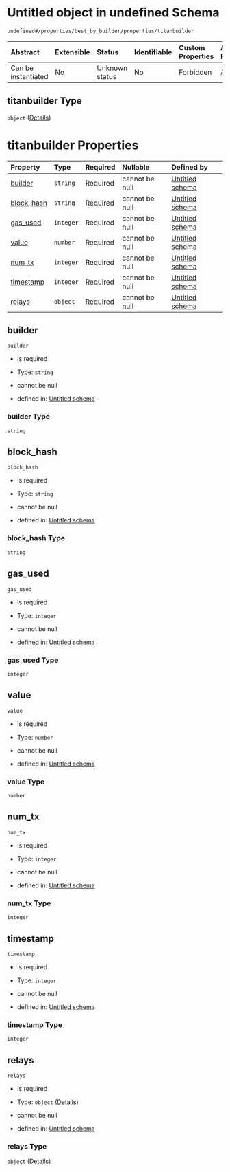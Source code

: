 # Untitled object in undefined Schema

```txt
undefined#/properties/best_by_builder/properties/titanbuilder
```



| Abstract            | Extensible | Status         | Identifiable | Custom Properties | Additional Properties | Access Restrictions | Defined In                                                         |
| :------------------ | :--------- | :------------- | :----------- | :---------------- | :-------------------- | :------------------ | :----------------------------------------------------------------- |
| Can be instantiated | No         | Unknown status | No           | Forbidden         | Allowed               | none                | [Bid.schema.json\*](../out/Bid.schema.json "open original schema") |

## titanbuilder Type

`object` ([Details](bid-properties-best_by_builder-properties-titanbuilder.md))

# titanbuilder Properties

| Property                   | Type      | Required | Nullable       | Defined by                                                                                                                                                                               |
| :------------------------- | :-------- | :------- | :------------- | :--------------------------------------------------------------------------------------------------------------------------------------------------------------------------------------- |
| [builder](#builder)        | `string`  | Required | cannot be null | [Untitled schema](bid-properties-best_by_builder-properties-titanbuilder-properties-builder.md "undefined#/properties/best_by_builder/properties/titanbuilder/properties/builder")       |
| [block\_hash](#block_hash) | `string`  | Required | cannot be null | [Untitled schema](bid-properties-best_by_builder-properties-titanbuilder-properties-block_hash.md "undefined#/properties/best_by_builder/properties/titanbuilder/properties/block_hash") |
| [gas\_used](#gas_used)     | `integer` | Required | cannot be null | [Untitled schema](bid-properties-best_by_builder-properties-titanbuilder-properties-gas_used.md "undefined#/properties/best_by_builder/properties/titanbuilder/properties/gas_used")     |
| [value](#value)            | `number`  | Required | cannot be null | [Untitled schema](bid-properties-best_by_builder-properties-titanbuilder-properties-value.md "undefined#/properties/best_by_builder/properties/titanbuilder/properties/value")           |
| [num\_tx](#num_tx)         | `integer` | Required | cannot be null | [Untitled schema](bid-properties-best_by_builder-properties-titanbuilder-properties-num_tx.md "undefined#/properties/best_by_builder/properties/titanbuilder/properties/num_tx")         |
| [timestamp](#timestamp)    | `integer` | Required | cannot be null | [Untitled schema](bid-properties-best_by_builder-properties-titanbuilder-properties-timestamp.md "undefined#/properties/best_by_builder/properties/titanbuilder/properties/timestamp")   |
| [relays](#relays)          | `object`  | Required | cannot be null | [Untitled schema](bid-properties-best_by_builder-properties-titanbuilder-properties-relays.md "undefined#/properties/best_by_builder/properties/titanbuilder/properties/relays")         |

## builder



`builder`

* is required

* Type: `string`

* cannot be null

* defined in: [Untitled schema](bid-properties-best_by_builder-properties-titanbuilder-properties-builder.md "undefined#/properties/best_by_builder/properties/titanbuilder/properties/builder")

### builder Type

`string`

## block\_hash



`block_hash`

* is required

* Type: `string`

* cannot be null

* defined in: [Untitled schema](bid-properties-best_by_builder-properties-titanbuilder-properties-block_hash.md "undefined#/properties/best_by_builder/properties/titanbuilder/properties/block_hash")

### block\_hash Type

`string`

## gas\_used



`gas_used`

* is required

* Type: `integer`

* cannot be null

* defined in: [Untitled schema](bid-properties-best_by_builder-properties-titanbuilder-properties-gas_used.md "undefined#/properties/best_by_builder/properties/titanbuilder/properties/gas_used")

### gas\_used Type

`integer`

## value



`value`

* is required

* Type: `number`

* cannot be null

* defined in: [Untitled schema](bid-properties-best_by_builder-properties-titanbuilder-properties-value.md "undefined#/properties/best_by_builder/properties/titanbuilder/properties/value")

### value Type

`number`

## num\_tx



`num_tx`

* is required

* Type: `integer`

* cannot be null

* defined in: [Untitled schema](bid-properties-best_by_builder-properties-titanbuilder-properties-num_tx.md "undefined#/properties/best_by_builder/properties/titanbuilder/properties/num_tx")

### num\_tx Type

`integer`

## timestamp



`timestamp`

* is required

* Type: `integer`

* cannot be null

* defined in: [Untitled schema](bid-properties-best_by_builder-properties-titanbuilder-properties-timestamp.md "undefined#/properties/best_by_builder/properties/titanbuilder/properties/timestamp")

### timestamp Type

`integer`

## relays



`relays`

* is required

* Type: `object` ([Details](bid-properties-best_by_builder-properties-titanbuilder-properties-relays.md))

* cannot be null

* defined in: [Untitled schema](bid-properties-best_by_builder-properties-titanbuilder-properties-relays.md "undefined#/properties/best_by_builder/properties/titanbuilder/properties/relays")

### relays Type

`object` ([Details](bid-properties-best_by_builder-properties-titanbuilder-properties-relays.md))
